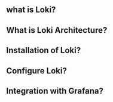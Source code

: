 ## what is Loki?

## What is Loki Architecture?

## Installation of Loki?

## Configure Loki?

## Integration with Grafana?
